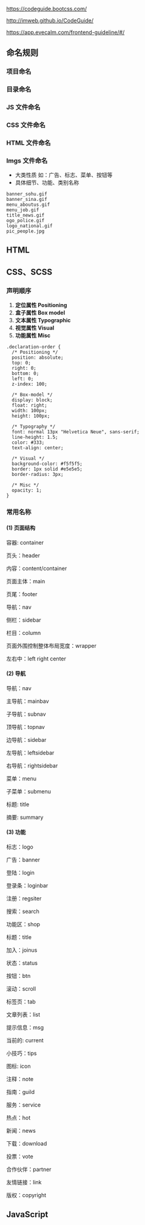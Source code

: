 https://codeguide.bootcss.com/

http://imweb.github.io/CodeGuide/

https://app.evecalm.com/frontend-guideline/#/

## 命名规则

### 项目命名

### 目录命名

### JS 文件命名

### CSS 文件命名

### HTML 文件命名

### Imgs 文件命名

* 大类性质 如：广告、标志、菜单、按钮等
* 具体细节、功能、类别名称

```
banner_sohu.gif
banner_sina.gif
menu_aboutus.gif
menu_job.gif
title_news.gif
ogo_police.gif
logo_national.gif
pic_people.jpg
```



## HTML

## CSS、SCSS

### 声明顺序

1. **定位属性 Positioning**
2. **盒子属性 Box model**
3. **文本属性 Typographic**
4. **视觉属性 Visual**
5. **功能属性 Misc**

```
.declaration-order {
  /* Positioning */
  position: absolute;
  top: 0;
  right: 0;
  bottom: 0;
  left: 0;
  z-index: 100;

  /* Box-model */
  display: block;
  float: right;
  width: 100px;
  height: 100px;

  /* Typography */
  font: normal 13px "Helvetica Neue", sans-serif;
  line-height: 1.5;
  color: #333;
  text-align: center;

  /* Visual */
  background-color: #f5f5f5;
  border: 1px solid #e5e5e5;
  border-radius: 3px;

  /* Misc */
  opacity: 1;
}
```

### 常用名称

#### (1) 页面结构

 容器: container

 页头：header

 内容：content/container

 页面主体：main

 页尾：footer

 导航：nav

 侧栏：sidebar

 栏目：column

 页面外围控制整体布局宽度：wrapper

 左右中：left right center

####  (2) 导航

 导航：nav

 主导航：mainbav

 子导航：subnav

 顶导航：topnav

 边导航：sidebar

 左导航：leftsidebar

 右导航：rightsidebar

 菜单：menu

 子菜单：submenu

 标题: title

 摘要: summary

####  (3) 功能

 标志：logo

 广告：banner

 登陆：login

 登录条：loginbar

 注册：regsiter

 搜索：search

 功能区：shop

 标题：title

 加入：joinus

 状态：status

 按钮：btn

 滚动：scroll

 标签页：tab

 文章列表：list

 提示信息：msg

 当前的: current

 小技巧：tips

 图标: icon

 注释：note

 指南：guild

 服务：service

 热点：hot

 新闻：news

 下载：download

 投票：vote

 合作伙伴：partner

 友情链接：link

 版权：copyright



## JavaScript